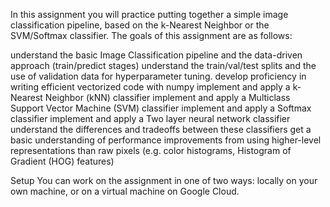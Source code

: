 In this assignment you will practice putting together a simple image classification pipeline, based on the k-Nearest Neighbor or the SVM/Softmax classifier. The goals of this assignment are as follows:

understand the basic Image Classification pipeline and the data-driven approach (train/predict stages)
understand the train/val/test splits and the use of validation data for hyperparameter tuning.
develop proficiency in writing efficient vectorized code with numpy
implement and apply a k-Nearest Neighbor (kNN) classifier
implement and apply a Multiclass Support Vector Machine (SVM) classifier
implement and apply a Softmax classifier
implement and apply a Two layer neural network classifier
understand the differences and tradeoffs between these classifiers
get a basic understanding of performance improvements from using higher-level representations than raw pixels (e.g. color histograms, Histogram of Gradient (HOG) features)

Setup
You can work on the assignment in one of two ways: locally on your own machine, or on a virtual machine on Google Cloud.
